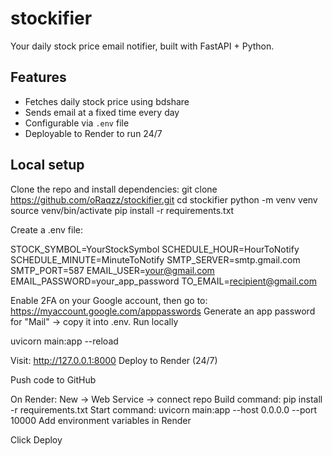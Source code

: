 # stockifier

Your daily stock price email notifier, built with FastAPI + Python.

## Features
- Fetches daily stock price using bdshare
- Sends email at a fixed time every day
- Configurable via `.env` file
- Deployable to Render to run 24/7

## Local setup
Clone the repo and install dependencies:
git clone https://github.com/oRaqzz/stockifier.git
cd stockifier
python -m venv venv
source venv/bin/activate
pip install -r requirements.txt

Create a .env file:

STOCK_SYMBOL=YourStockSymbol
SCHEDULE_HOUR=HourToNotify
SCHEDULE_MINUTE=MinuteToNotify
SMTP_SERVER=smtp.gmail.com
SMTP_PORT=587
EMAIL_USER=your@gmail.com
EMAIL_PASSWORD=your_app_password
TO_EMAIL=recipient@gmail.com

Enable 2FA on your Google account, then go to:
https://myaccount.google.com/apppasswords
Generate an app password for "Mail" → copy it into .env.
Run locally

uvicorn main:app --reload

Visit: http://127.0.0.1:8000
Deploy to Render (24/7)


Push code to GitHub

On Render: New → Web Service → connect repo
Build command: pip install -r requirements.txt
Start command: uvicorn main:app --host 0.0.0.0 --port 10000
Add environment variables in Render

Click Deploy

